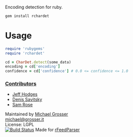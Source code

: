 Encoding detection for ruby.

```Bash
gem install rchardet
```

Usage
=====

```Ruby
require 'rubygems'
require 'rchardet'

cd = CharDet.detect(some_data)
encoding = cd['encoding']
confidence = cd['confidence'] # 0.0 <= confidence <= 1.0
```

### [Contributors](http://github.com/grosser/pru/contributors)
 - [Jeff Hodges](http://github.com/jmhodges)
 - [Denis Savitsky](https://github.com/sadfuzzy)
 - [Sam Rose](https://github.com/samwho)

Maintained by [Michael Grosser](http://grosser.it)<br/>
michael@grosser.it<br/>
License: LGPL<br/>
[![Build Status](https://travis-ci.org/jmhodges/rchardet.png)](https://travis-ci.org/jmhodges/rchardet)
Made for [rFeedParser](https://github.com/jmhodges/rfeedparser)
